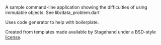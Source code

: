 A sample command-line application showing the difficulties of
using immutable objects.  See lib/data_problem.dart

Uses code generator to help with boilerplate.

Created from templates made available by Stagehand under a BSD-style
[license](https://github.com/dart-lang/stagehand/blob/master/LICENSE).
